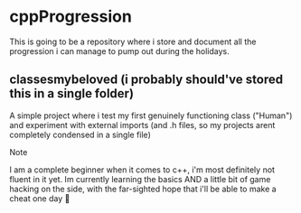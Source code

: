 # cppProgression
This is going to be a repository where i store and document all the progression i can manage to pump out during the holidays.

## classesmybeloved (i probably should've stored this in a single folder)
A simple project where i test my first genuinely functioning class ("Human") and experiment with external imports (and .h files, so my projects arent completely condensed in a single file)

> [!NOTE]  
> I am a complete beginner when it comes to c++, i'm most definitely not fluent in it yet. Im currently learning the basics AND a little bit of game hacking on the side, with the far-sighted hope that i'll be able to make a cheat one day 🙌